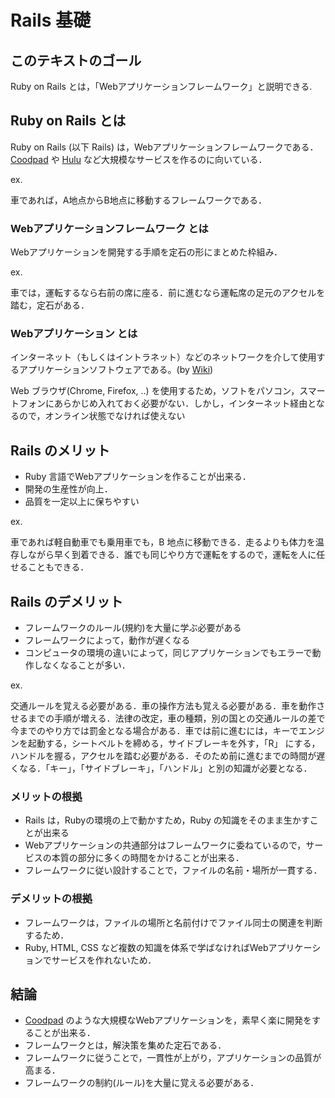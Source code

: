 # Rails 基礎

## このテキストのゴール

Ruby on Rails とは，「Webアプリケーションフレームワーク」と説明できる.

## Ruby on Rails とは

Ruby on Rails (以下 Rails) は，Webアプリケーションフレームワークである．[Coodpad](https://cookpad.com/) や [Hulu](https://www.happyon.jp/) など大規模なサービスを作るのに向いている．

ex.

車であれば，A地点からB地点に移動するフレームワークである．

### Webアプリケーションフレームワーク とは

Webアプリケーションを開発する手順を定石の形にまとめた枠組み．

ex.

車では，運転するなら右前の席に座る．前に進むなら運転席の足元のアクセルを踏む，定石がある．

### Webアプリケーション とは

インターネット（もしくはイントラネット）などのネットワークを介して使用するアプリケーションソフトウェアである。(by [Wiki](https://ja.wikipedia.org/wiki/%E3%82%A6%E3%82%A7%E3%83%96%E3%82%A2%E3%83%97%E3%83%AA%E3%82%B1%E3%83%BC%E3%82%B7%E3%83%A7%E3%83%B3))

Web ブラウザ(Chrome, Firefox, ..) を使用するため，ソフトをパソコン，スマートフォンにあらかじめ入れておく必要がない．しかし，インターネット経由となるので，オンライン状態でなければ使えない 

## Rails のメリット

* Ruby 言語でWebアプリケーションを作ることが出来る．
* 開発の生産性が向上．
* 品質を一定以上に保ちやすい

ex.

車であれば軽自動車でも乗用車でも，B 地点に移動できる．走るよりも体力を温存しながら早く到着できる．誰でも同じやり方で運転をするので，運転を人に任せることもできる．

## Rails のデメリット

* フレームワークのルール(規約)を大量に学ぶ必要がある
* フレームワークによって，動作が遅くなる
* コンピュータの環境の違いによって，同じアプリケーションでもエラーで動作しなくなることが多い．

ex.

交通ルールを覚える必要がある．車の操作方法も覚える必要がある．車を動作させるまでの手順が増える．法律の改定，車の種類，別の国との交通ルールの差で今までのやり方では罰金となる場合がある．車では前に進むには，キーでエンジンを起動する，シートベルトを締める，サイドブレーキを外す，「R」 にする，ハンドルを握る，アクセルを踏む必要がある．そのため前に進むまでの時間が遅くなる．「キー」，「サイドブレーキ」，「ハンドル」と別の知識が必要となる．

### メリットの根拠

* Rails は，Rubyの環境の上で動かすため，Ruby の知識をそのまま生かすことが出来る
* Webアプリケーションの共通部分はフレームワークに委ねているので，サービスの本質の部分に多くの時間をかけることが出来る．
* フレームワークに従い設計することで，ファイルの名前・場所が一貫する．

### デメリットの根拠

* フレームワークは，ファイルの場所と名前付けでファイル同士の関連を判断するため．
* Ruby, HTML, CSS など複数の知識を体系で学ばなければWebアプリケーションでサービスを作れないため．

## 結論

* [Coodpad](https://cookpad.com/) のような大規模なWebアプリケーションを，素早く楽に開発をすることが出来る．
* フレームワークとは，解決策を集めた定石である．
* フレームワークに従うことで，一貫性が上がり，アプリケーションの品質が高まる．
* フレームワークの制約(ルール)を大量に覚える必要がある．